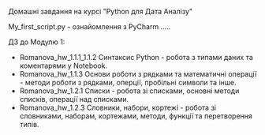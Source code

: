 Домашні завдання на курсі "Python для Дата Аналізу"

My_first_script.py - ознайомлення з PyCharm
.....

ДЗ до Модулю 1:
   - Romanova_hw_1.1.1_1.1.2 Cинтаксис Python  - робота з типами даних та коментарями у Notebook.
   - Romanova_hw_1.1.3 Основи роботи з рядками та математичні операції - методи роботи з рядками, оперції, пробільні символи та інше.
   - Romanova_hw_1.2.1 Списки - робота зі списками, основні методи списків, операції над списками.
   - Romanova_hw_1.2.3 Словники, набори, кортежі - робота зі словниками, наборам, кортежами, методи, функції та перетворення типів.
